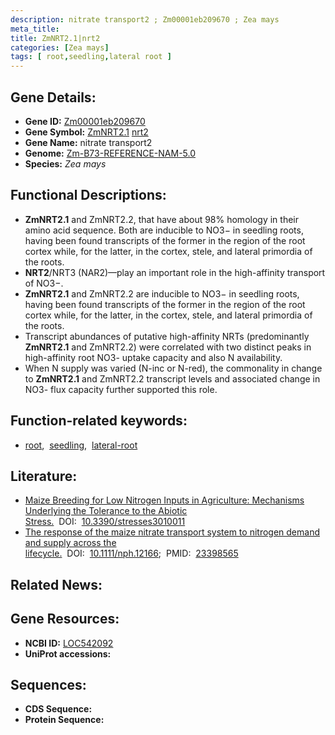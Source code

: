 ```yaml
---
description: nitrate transport2 ; Zm00001eb209670 ; Zea mays
meta_title:
title: ZmNRT2.1|nrt2
categories: [Zea mays]
tags: [ root,seedling,lateral root ]
---
```


## Gene Details:
- **Gene ID:**	[Zm00001eb209670](https://www.maizegdb.org/gene_center/gene/Zm00001eb209670)
- **Gene Symbol:** <u>ZmNRT2.1</u>&nbsp;<u>nrt2</u>
- **Gene Name:** nitrate transport2
- **Genome:** [Zm-B73-REFERENCE-NAM-5.0](https://www.maizegdb.org/genome/assembly/Zm-B73-REFERENCE-NAM-5.0)
- **Species:** *Zea mays*

## Functional Descriptions:
   - **ZmNRT2.1** and ZmNRT2.2, that have about 98% homology in their amino acid sequence. Both are inducible to NO3− in seedling roots, having been found transcripts of the former in the region of the root cortex while, for the latter, in the cortex, stele, and lateral primordia of the roots.
   - **NRT2**/NRT3 (NAR2)—play an important role in the high-affinity transport of NO3−.
   - **ZmNRT2.1** and ZmNRT2.2 are inducible to NO3− in seedling roots, having been found transcripts of the former in the region of the root cortex while, for the latter, in the cortex, stele, and lateral primordia of the roots.
   - Transcript abundances of putative high-affinity NRTs (predominantly **ZmNRT2.1** and ZmNRT2.2) were correlated with two distinct peaks in high-affinity root NO3- uptake capacity and also N availability.
   - When N supply was varied (N-inc or N-red), the commonality in change to **ZmNRT2.1** and ZmNRT2.2 transcript levels and associated change in NO3- flux capacity further supported this role.

## Function-related keywords:
- [root](/tags/root/),&nbsp;&nbsp;[seedling](/tags/seedling/),&nbsp;&nbsp;[lateral-root](/tags/lateral-root/)

## Literature:
   - [Maize Breeding for Low Nitrogen Inputs in Agriculture: Mechanisms Underlying the Tolerance to the Abiotic Stress.](https://doi.org/10.3390/stresses3010011)&nbsp;&nbsp;DOI:&nbsp;&nbsp;[10.3390/stresses3010011](https://doi.org/10.3390/stresses3010011)
   - [The response of the maize nitrate transport system to nitrogen demand and supply across the lifecycle.](https://doi.org/10.1111/nph.12166)&nbsp;&nbsp;DOI:&nbsp;&nbsp;[10.1111/nph.12166](https://doi.org/10.1111/nph.12166);&nbsp;&nbsp;PMID:&nbsp;&nbsp;[23398565](https://pubmed.ncbi.nlm.nih.gov/23398565/)

## Related News:

## Gene Resources:
- **NCBI ID:**  [LOC542092](https://www.ncbi.nlm.nih.gov/gene/?term=LOC542092)
- **UniProt accessions:** [](https://www.uniprot.org/uniprotkb//entry)



## Sequences:
- **CDS Sequence:**
- **Protein Sequence:**
